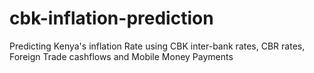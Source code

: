 # cbk-inflation-prediction
Predicting Kenya's inflation Rate using CBK inter-bank rates, CBR rates, Foreign Trade cashflows and Mobile Money Payments
